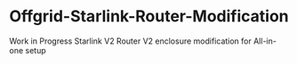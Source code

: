 # Offgrid-Starlink-Router-Modification
Work in Progress Starlink V2 Router V2 enclosure modification for All-in-one setup
